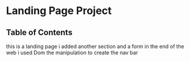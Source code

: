 # Landing Page Project

## Table of Contents

this is a landing page
i added another section and a form in the end of the web
i used Dom the manipulation to create the nav bar
